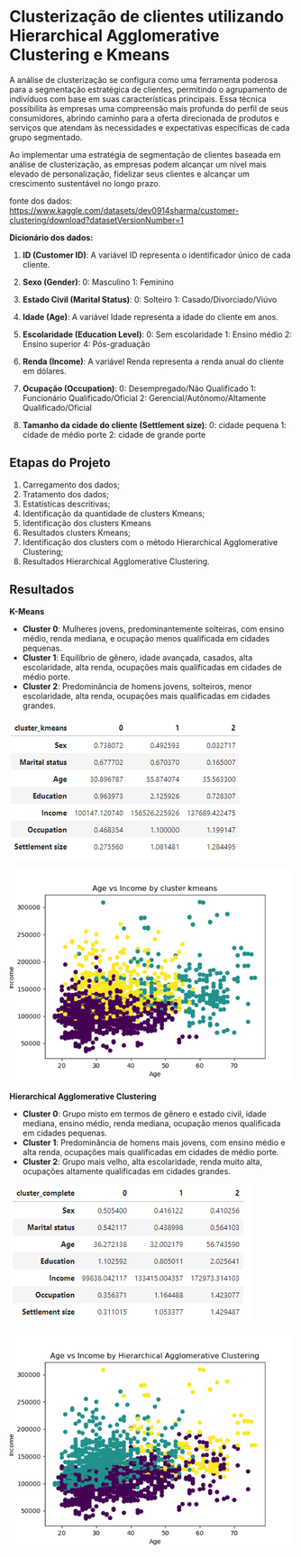 # Clusterização de clientes utilizando Hierarchical Agglomerative Clustering e Kmeans

A análise de clusterização se configura como uma ferramenta poderosa para a segmentação estratégica de clientes, permitindo o agrupamento de indivíduos com base em suas características principais. Essa técnica possibilita às empresas uma compreensão mais profunda do perfil de seus consumidores, abrindo caminho para a oferta direcionada de produtos e serviços que atendam às necessidades e expectativas específicas de cada grupo segmentado.

Ao implementar uma estratégia de segmentação de clientes baseada em análise de clusterização, as empresas podem alcançar um nível mais elevado de personalização, fidelizar seus clientes e alcançar um crescimento sustentável no longo prazo.


fonte dos dados: https://www.kaggle.com/datasets/dev0914sharma/customer-clustering/download?datasetVersionNumber=1

**Dicionário dos dados:**
1. **ID (Customer ID)**:
   A variável ID representa o identificador único de cada cliente.

2. **Sexo (Gender)**:
   0: Masculino
   1: Feminino

3. **Estado Civil (Marital Status)**:
   0: Solteiro
   1: Casado/Divorciado/Viúvo

4. **Idade (Age)**:
   A variável Idade representa a idade do cliente em anos.

5. **Escolaridade (Education Level)**:
   0: Sem escolaridade
   1: Ensino médio
   2: Ensino superior
   4: Pós-graduação

7. **Renda (Income)**:
   A variável Renda representa a renda anual do cliente em dólares.

8. **Ocupação (Occupation)**:
   0: Desempregado/Não Qualificado
   1: Funcionário Qualificado/Oficial
   2: Gerencial/Autônomo/Altamente Qualificado/Oficial

9. **Tamanho da cidade do cliente (Settlement size)**:
   0: cidade pequena
   1: cidade de médio porte
   2: cidade de grande porte


## **Etapas do Projeto**
1. Carregamento dos dados;
2. Tratamento dos dados;
3. Estatísticas descritivas;
4. Identificação da quantidade de clusters Kmeans;
5. Identificação dos clusters Kmeans
6. Resultados clusters Kmeans;
7. Identificação dos clusters com o método Hierarchical Agglomerative Clustering;
8. Resultados Hierarchical Agglomerative Clustering.

## Resultados

**K-Means**
- **Cluster 0**: Mulheres jovens, predominantemente solteiras, com ensino médio, renda mediana, e ocupação menos qualificada em cidades pequenas.
- **Cluster 1**: Equilíbrio de gênero, idade avançada, casados, alta escolaridade, alta renda, ocupações mais qualificadas em cidades de médio porte.
- **Cluster 2**: Predominância de homens jovens, solteiros, menor escolaridade, alta renda, ocupações mais qualificadas em cidades grandes.

![image](mean_cluster_kmeans.png)


![image](age_vs_income_kmeans.png)

**Hierarchical Agglomerative Clustering**
- **Cluster 0**: Grupo misto em termos de gênero e estado civil, idade mediana, ensino médio, renda mediana, ocupação menos qualificada em cidades pequenas.
- **Cluster 1**: Predominância de homens mais jovens, com ensino médio e alta renda, ocupações mais qualificadas em cidades de médio porte.
- **Cluster 2**: Grupo mais velho, alta escolaridade, renda muito alta, ocupações altamente qualificadas em cidades grandes.

![image](mean_cluster_agglomerative.png)


![image](age_vs_income_hierarchical_clustering.png)
